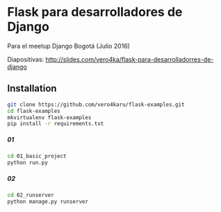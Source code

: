 # Flask para desarrolladores de Django

Para el meetup Django Bogotá (Julio 2016)

Diapositivas: http://slides.com/vero4ka/flask-para-desarrolladorres-de-django

## Installation

```bash
git clone https://github.com/vero4karu/flask-examples.git
cd flask-examples
mkvirtualenv flask-examples
pip install -r requirements.txt
```

##### 01

```bash
cd 01_basic_project
python run.py
```

##### 02

```bash
cd 02_runserver
python manage.py runserver
```
